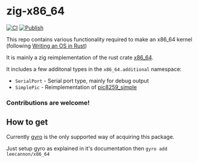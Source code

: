 # zig-x86_64

[![CI](https://github.com/leecannon/zig-x86_64/actions/workflows/main.yml/badge.svg?branch=master)](https://github.com/leecannon/zig-x86_64/actions/workflows/main.yml)
[![Publish](https://github.com/leecannon/zig-x86_64/actions/workflows/publish.yml/badge.svg?branch=master)](https://github.com/leecannon/zig-x86_64/actions/workflows/publish.yml)

This repo contains various functionality required to make an x86_64 kernel (following [Writing an OS in Rust](https://os.phil-opp.com/))

It is mainly a zig reimplementation of the rust crate [x86_64](https://github.com/rust-osdev/x86_64).
 
It includes a few additonal types in the `x86_64.additional` namespace:
 - `SerialPort` - Serial port type, mainly for debug output
 - `SimplePic` - Reimplementation of [pic8259_simple](https://docs.rs/pic8259_simple)
 
### Contributions are welcome!

## How to get

Currently [gyro](https://github.com/mattnite/gyro) is the only supported way of acquiring this package.

Just setup gyro as explained in it's documentation then `gyro add leecannon/x86_64`
